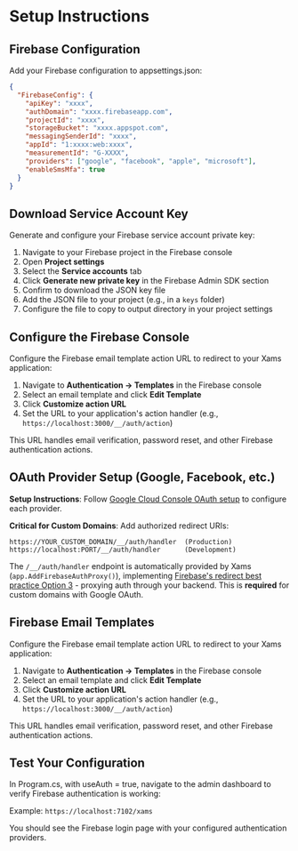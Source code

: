 # Setup Instructions

## Firebase Configuration

Add your Firebase configuration to appsettings.json:

```json
{
  "FirebaseConfig": {
    "apiKey": "xxxx",
    "authDomain": "xxxx.firebaseapp.com",
    "projectId": "xxxx",
    "storageBucket": "xxxx.appspot.com",
    "messagingSenderId": "xxxx",
    "appId": "1:xxxx:web:xxxx",
    "measurementId": "G-XXXX",
    "providers": ["google", "facebook", "apple", "microsoft"],
    "enableSmsMfa": true
  }
}
```

## Download Service Account Key

Generate and configure your Firebase service account private key:

1. Navigate to your Firebase project in the Firebase console
2. Open **Project settings**
3. Select the **Service accounts** tab
4. Click **Generate new private key** in the Firebase Admin SDK section
5. Confirm to download the JSON key file
6. Add the JSON file to your project (e.g., in a `keys` folder)
7. Configure the file to copy to output directory in your project settings

## Configure the Firebase Console

Configure the Firebase email template action URL to redirect to your Xams application:

1. Navigate to **Authentication → Templates** in the Firebase console
2. Select an email template and click **Edit Template**
3. Click **Customize action URL**
4. Set the URL to your application's action handler (e.g., `https://localhost:3000/__/auth/action`)

This URL handles email verification, password reset, and other Firebase authentication actions.

## OAuth Provider Setup (Google, Facebook, etc.)

**Setup Instructions**: Follow [Google Cloud Console OAuth setup](https://console.cloud.google.com/apis/credentials) to configure each provider.

**Critical for Custom Domains**: Add authorized redirect URIs:

```
https://YOUR_CUSTOM_DOMAIN/__/auth/handler  (Production)
https://localhost:PORT/__/auth/handler      (Development)
```

The `/__/auth/handler` endpoint is automatically provided by Xams (`app.AddFirebaseAuthProxy()`), implementing [Firebase's redirect best practice Option 3](https://firebase.google.com/docs/auth/web/redirect-best-practices) - proxying auth through your backend. This is **required** for custom domains with Google OAuth.

## Firebase Email Templates

Configure the Firebase email template action URL to redirect to your Xams application:

1. Navigate to **Authentication → Templates** in the Firebase console
2. Select an email template and click **Edit Template**
3. Click **Customize action URL**
4. Set the URL to your application's action handler (e.g., `https://localhost:3000/__/auth/action`)

This URL handles email verification, password reset, and other Firebase authentication actions.

## Test Your Configuration

In Program.cs, with useAuth = true, navigate to the admin dashboard to verify Firebase authentication is working:

Example: `https://localhost:7102/xams`

You should see the Firebase login page with your configured authentication providers.
